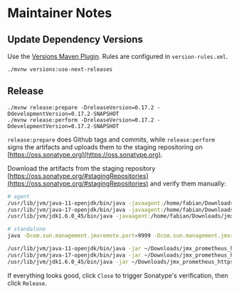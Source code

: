 # Maintainer Notes

## Update Dependency Versions

Use the [Versions Maven Plugin](https://www.mojohaus.org/versions-maven-plugin/index.html). Rules are configured in `version-rules.xml`.

```
./mvnw versions:use-next-releases
```

## Release

```
./mvnw release:prepare -DreleaseVersion=0.17.2 -DdevelopmentVersion=0.17.2-SNAPSHOT
./mvnw release:perform -DreleaseVersion=0.17.2 -DdevelopmentVersion=0.17.2-SNAPSHOT
```

`release:prepare` does Github tags and commits, while `release:perform` signs the artifacts and uploads them to the staging repositoring on [https://oss.sonatype.org](https://oss.sonatype.org).

Download the artifacts from the staging repository [https://oss.sonatype.org/#stagingRepositories](https://oss.sonatype.org/#stagingRepositories) and verify them manually:

```sh
# agent
/usr/lib/jvm/java-11-openjdk/bin/java -javaagent:/home/fabian/Downloads/jmx_prometheus_javaagent-0.17.2.jar=12345:./integration_tests/smoke_tests/src/test/resources/config.yml -jar integration_tests/jmx_example_application/target/jmx_example_application.jar
/usr/lib/jvm/java-17-openjdk/bin/java -javaagent:/home/fabian/Downloads/jmx_prometheus_javaagent-0.17.2.jar=12345:./integration_tests/smoke_tests/src/test/resources/config.yml -jar integration_tests/jmx_example_application/target/jmx_example_application.jar
/usr/lib/jvm/jdk1.6.0_45/bin/java -javaagent:/home/fabian/Downloads/jmx_prometheus_javaagent_java6-0.17.2.jar=12345:./integration_tests/smoke_tests/src/test/resources/config.yml -jar integration_tests/jmx_example_application/target/jmx_example_application.jar

# standalone
java -Dcom.sun.management.jmxremote.port=9999 -Dcom.sun.management.jmxremote.authenticate=false -Dcom.sun.management.jmxremote.ssl=false -jar integration_tests/jmx_example_application/target/jmx_example_application.jar

/usr/lib/jvm/java-11-openjdk/bin/java -jar ~/Downloads/jmx_prometheus_httpserver-0.17.2.jar 9000 ./integration_tests/smoke_tests/src/test/resources/config-httpserver.yml
/usr/lib/jvm/java-17-openjdk/bin/java -jar ~/Downloads/jmx_prometheus_httpserver-0.17.2.jar 9000 ./integration_tests/smoke_tests/src/test/resources/config-httpserver.yml
/usr/lib/jvm/jdk1.6.0_45/bin/java -jar ~/Downloads/jmx_prometheus_httpserver_java6-0.17.2.jar 9000 ./integration_tests/smoke_tests/src/test/resources/config-httpserver.yml
```

If everything looks good, click `Close` to trigger Sonatype's verification, then click `Release`.